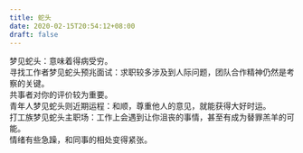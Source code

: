 ```yaml
---
title: 蛇头
date: 2020-02-15T20:54:12+08:00
draft: false
---
```


梦见蛇头：意味着得病受穷。<br>
寻找工作者梦见蛇头预兆面试：求职较多涉及到人际问题，团队合作精神仍然是考察的关键。<br>
共事者对你的评价较为重要。<br>
青年人梦见蛇头则近期运程：和顺，尊重他人的意见，就能获得大好时运。<br>
打工族梦见蛇头主职场：工作上会遇到让你沮丧的事情，甚至有成为替罪羔羊的可能。<br>
情绪有些急躁，和同事的相处变得紧张。<br>
